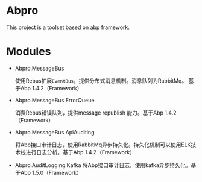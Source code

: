# Abpro

This project is a toolset based on abp framework.

# Modules

- Abpro.MessageBus

  使用Rebus扩展`EventBus`，提供分布式消息机制。消息队列为RabbitMq。 基于Abp 1.4.2（Framework） 
  
- Abpro.MessageBus.ErrorQueue
  
  消费Rebus错误队列，提供message republish 能力。基于Abp 1.4.2（Framework）

- Abpro.MessageBus.ApiAuditing

  将Abp接口审计日志，使用RabbitMq异步持久化。持久化机制可以使用ELK技术栈进行日志分析。基于Abp 1.4.2（Framework）
  
 - Abpro.AuditLogging.Kafka 
  将Abp接口审计日志，使用kafka异步持久化。基于Abp 1.5.0（Framework）
  

